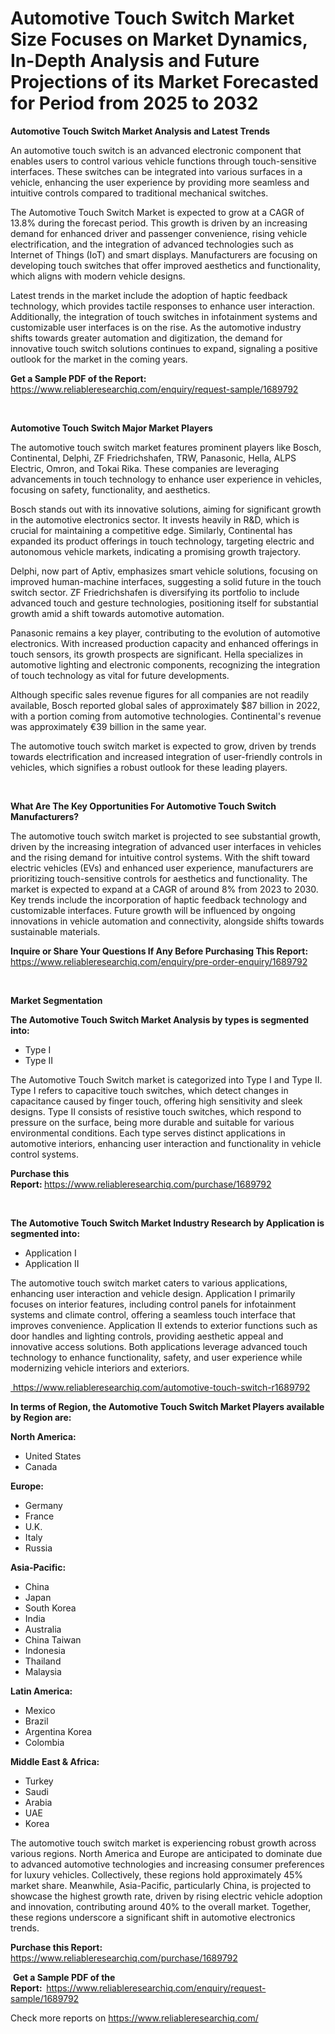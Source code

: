 <p><h1>Automotive Touch Switch Market Size Focuses on Market Dynamics, In-Depth Analysis and Future Projections of its Market Forecasted for Period from 2025 to 2032</h1></p><p><strong>Automotive Touch Switch Market Analysis and Latest Trends</strong></p>
<p><p>An automotive touch switch is an advanced electronic component that enables users to control various vehicle functions through touch-sensitive interfaces. These switches can be integrated into various surfaces in a vehicle, enhancing the user experience by providing more seamless and intuitive controls compared to traditional mechanical switches.</p><p>The Automotive Touch Switch Market is expected to grow at a CAGR of 13.8% during the forecast period. This growth is driven by an increasing demand for enhanced driver and passenger convenience, rising vehicle electrification, and the integration of advanced technologies such as Internet of Things (IoT) and smart displays. Manufacturers are focusing on developing touch switches that offer improved aesthetics and functionality, which aligns with modern vehicle designs.</p><p>Latest trends in the market include the adoption of haptic feedback technology, which provides tactile responses to enhance user interaction. Additionally, the integration of touch switches in infotainment systems and customizable user interfaces is on the rise. As the automotive industry shifts towards greater automation and digitization, the demand for innovative touch switch solutions continues to expand, signaling a positive outlook for the market in the coming years.</p></p>
<p><strong>Get a Sample PDF of the Report:&nbsp;</strong> <a href="https://www.reliableresearchiq.com/enquiry/request-sample/1689792?utm_campaign=1129&utm_medium=2&utm_source=Github&utm_content=ia&utm_term=07012025&utm_id=automotive-touch-switch">https://www.reliableresearchiq.com/enquiry/request-sample/1689792</a></p>
<p>&nbsp;</p>
<p><strong>Automotive Touch Switch Major Market Players</strong></p>
<p><p>The automotive touch switch market features prominent players like Bosch, Continental, Delphi, ZF Friedrichshafen, TRW, Panasonic, Hella, ALPS Electric, Omron, and Tokai Rika. These companies are leveraging advancements in touch technology to enhance user experience in vehicles, focusing on safety, functionality, and aesthetics.</p><p>Bosch stands out with its innovative solutions, aiming for significant growth in the automotive electronics sector. It invests heavily in R&D, which is crucial for maintaining a competitive edge. Similarly, Continental has expanded its product offerings in touch technology, targeting electric and autonomous vehicle markets, indicating a promising growth trajectory.</p><p>Delphi, now part of Aptiv, emphasizes smart vehicle solutions, focusing on improved human-machine interfaces, suggesting a solid future in the touch switch sector. ZF Friedrichshafen is diversifying its portfolio to include advanced touch and gesture technologies, positioning itself for substantial growth amid a shift towards automotive automation.</p><p>Panasonic remains a key player, contributing to the evolution of automotive electronics. With increased production capacity and enhanced offerings in touch sensors, its growth prospects are significant. Hella specializes in automotive lighting and electronic components, recognizing the integration of touch technology as vital for future developments.</p><p>Although specific sales revenue figures for all companies are not readily available, Bosch reported global sales of approximately $87 billion in 2022, with a portion coming from automotive technologies. Continental's revenue was approximately €39 billion in the same year.</p><p>The automotive touch switch market is expected to grow, driven by trends towards electrification and increased integration of user-friendly controls in vehicles, which signifies a robust outlook for these leading players.</p></p>
<p>&nbsp;</p>
<p><strong>What Are The Key Opportunities For Automotive Touch Switch Manufacturers?</strong></p>
<p><p>The automotive touch switch market is projected to see substantial growth, driven by the increasing integration of advanced user interfaces in vehicles and the rising demand for intuitive control systems. With the shift toward electric vehicles (EVs) and enhanced user experience, manufacturers are prioritizing touch-sensitive controls for aesthetics and functionality. The market is expected to expand at a CAGR of around 8% from 2023 to 2030. Key trends include the incorporation of haptic feedback technology and customizable interfaces. Future growth will be influenced by ongoing innovations in vehicle automation and connectivity, alongside shifts towards sustainable materials.</p></p>
<p><strong>Inquire or Share Your Questions If Any Before Purchasing This Report:</strong> <a href="https://www.reliableresearchiq.com/enquiry/pre-order-enquiry/1689792?utm_campaign=1129&utm_medium=2&utm_source=Github&utm_content=ia&utm_term=07012025&utm_id=automotive-touch-switch">https://www.reliableresearchiq.com/enquiry/pre-order-enquiry/1689792</a></p>
<p>&nbsp;</p>
<p><strong>Market Segmentation</strong></p>
<p><strong>The Automotive Touch Switch Market Analysis by types is segmented into:</strong></p>
<p><ul><li>Type I</li><li>Type II</li></ul></p>
<p><p>The Automotive Touch Switch market is categorized into Type I and Type II. Type I refers to capacitive touch switches, which detect changes in capacitance caused by finger touch, offering high sensitivity and sleek designs. Type II consists of resistive touch switches, which respond to pressure on the surface, being more durable and suitable for various environmental conditions. Each type serves distinct applications in automotive interiors, enhancing user interaction and functionality in vehicle control systems.</p></p>
<p><strong>Purchase this Report:&nbsp;</strong><a href="https://www.reliableresearchiq.com/purchase/1689792?utm_campaign=1129&utm_medium=2&utm_source=Github&utm_content=ia&utm_term=07012025&utm_id=automotive-touch-switch">https://www.reliableresearchiq.com/purchase/1689792</a></p>
<p>&nbsp;</p>
<p><strong>The Automotive Touch Switch Market Industry Research by Application is segmented into:</strong></p>
<p><ul><li>Application I</li><li>Application II</li></ul></p>
<p><p>The automotive touch switch market caters to various applications, enhancing user interaction and vehicle design. Application I primarily focuses on interior features, including control panels for infotainment systems and climate control, offering a seamless touch interface that improves convenience. Application II extends to exterior functions such as door handles and lighting controls, providing aesthetic appeal and innovative access solutions. Both applications leverage advanced touch technology to enhance functionality, safety, and user experience while modernizing vehicle interiors and exteriors.</p></p>
<p><a href="https://www.reliableresearchiq.com/automotive-touch-switch-r1689792?utm_campaign=1129&utm_medium=2&utm_source=Github&utm_content=ia&utm_term=07012025&utm_id=automotive-touch-switch">&nbsp;https://www.reliableresearchiq.com/automotive-touch-switch-r1689792</a></p>
<p><strong>In terms of Region, the Automotive Touch Switch Market Players available by Region are:</strong></p>
<p>
    <p> <strong> North America: </strong>
        <ul>
            <li>United States</li>
            <li>Canada</li>
        </ul>
        </p> 
    <p> <strong> Europe: </strong>
        <ul>
            <li>Germany</li>
            <li>France</li>
            <li>U.K.</li>
            <li>Italy</li>
            <li>Russia</li>
        </ul>
        </p> 
    <p> <strong> Asia-Pacific: </strong>
        <ul>
            <li>China</li>
            <li>Japan</li>
            <li>South Korea</li>
            <li>India</li>
            <li>Australia</li>
            <li>China Taiwan</li>
            <li>Indonesia</li>
            <li>Thailand</li>
            <li>Malaysia</li>
        </ul>
        </p> 
    <p> <strong> Latin America: </strong>
        <ul>
            <li>Mexico</li>
            <li>Brazil</li>
            <li>Argentina Korea</li>
            <li>Colombia</li>
        </ul>
        </p> 
    <p> <strong> Middle East & Africa: </strong>
        <ul>
            <li>Turkey</li>
            <li>Saudi</li>
            <li>Arabia</li>
            <li>UAE</li>
            <li>Korea</li>
        </ul>
    </p>
    </p>
<p><p>The automotive touch switch market is experiencing robust growth across various regions. North America and Europe are anticipated to dominate due to advanced automotive technologies and increasing consumer preferences for luxury vehicles. Collectively, these regions hold approximately 45% market share. Meanwhile, Asia-Pacific, particularly China, is projected to showcase the highest growth rate, driven by rising electric vehicle adoption and innovation, contributing around 40% to the overall market. Together, these regions underscore a significant shift in automotive electronics trends.</p></p>
<p><strong>Purchase this Report: </strong><a href="https://www.reliableresearchiq.com/purchase/1689792?utm_campaign=1129&utm_medium=2&utm_source=Github&utm_content=ia&utm_term=07012025&utm_id=automotive-touch-switch">https://www.reliableresearchiq.com/purchase/1689792</a></p>
<p>&nbsp;<strong>Get a Sample PDF of the Report:&nbsp;&nbsp;</strong><a href="https://www.reliableresearchiq.com/enquiry/request-sample/1689792?utm_campaign=1129&utm_medium=2&utm_source=Github&utm_content=ia&utm_term=07012025&utm_id=automotive-touch-switch">https://www.reliableresearchiq.com/enquiry/request-sample/1689792</a></p>
<p><strong></strong></p>
<p>Check more reports on <a href="https://www.reliableresearchiq.com/?utm_campaign=1129&utm_medium=2&utm_source=Github&utm_content=ia&utm_term=07012025&utm_id=automotive-touch-switch">https://www.reliableresearchiq.com/</a></p>